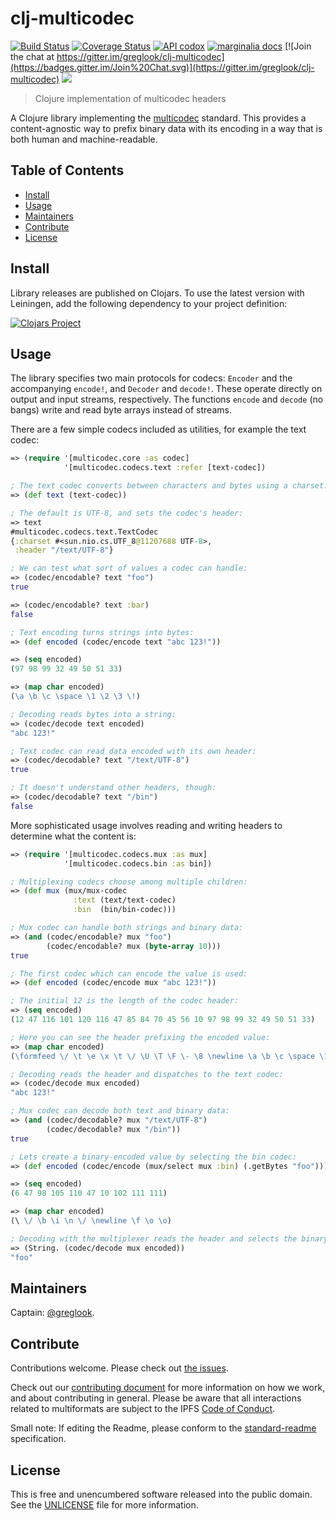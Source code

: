 clj-multicodec
==============

[![Build Status](https://travis-ci.org/greglook/clj-multicodec.svg?branch=develop)](https://travis-ci.org/greglook/clj-multicodec)
[![Coverage Status](https://coveralls.io/repos/greglook/clj-multicodec/badge.svg?branch=develop&service=github)](https://coveralls.io/github/greglook/clj-multicodec?branch=develop)
[![API codox](https://img.shields.io/badge/doc-API-blue.svg)](https://greglook.github.io/clj-multicodec/api/)
[![marginalia docs](https://img.shields.io/badge/doc-marginalia-blue.svg)](https://greglook.github.io/clj-multicodec/marginalia/uberdoc.html)
[![Join the chat at https://gitter.im/greglook/clj-multicodec](https://badges.gitter.im/Join%20Chat.svg)](https://gitter.im/greglook/clj-multicodec)
[![](https://img.shields.io/badge/freenode-%23ipfs-blue.svg?style=flat-square)](http://webchat.freenode.net/?channels=%23ipfs)

> Clojure implementation of multicodec headers

A Clojure library implementing the
[multicodec](https://github.com/multiformats/multicodec) standard. This provides a
content-agnostic way to prefix binary data with its encoding in a way that is
both human and machine-readable.

## Table of Contents

- [Install](#install)
- [Usage](#usage)
- [Maintainers](#maintainers)
- [Contribute](#contribute)
- [License](#license)

## Install

Library releases are published on Clojars. To use the latest version with
Leiningen, add the following dependency to your project definition:

[![Clojars Project](https://clojars.org/mvxcvi/multicodec/latest-version.svg)](http://clojars.org/mvxcvi/multicodec)

## Usage

The library specifies two main protocols for codecs: `Encoder` and the
accompanying `encode!`, and `Decoder` and `decode!`. These operate directly on
output and input streams, respectively. The functions `encode` and `decode` (no
bangs) write and read byte arrays instead of streams.

There are a few simple codecs included as utilities, for example the text codec:

```clojure
=> (require '[multicodec.core :as codec]
            '[multicodec.codecs.text :refer [text-codec])

; The text codec converts between characters and bytes using a charset:
=> (def text (text-codec))

; The default is UTF-8, and sets the codec's header:
=> text
#multicodec.codecs.text.TextCodec
{:charset #<sun.nio.cs.UTF_8@11207688 UTF-8>,
 :header "/text/UTF-8"}

; We can test what sort of values a codec can handle:
=> (codec/encodable? text "foo")
true

=> (codec/encodable? text :bar)
false

; Text encoding turns strings into bytes:
=> (def encoded (codec/encode text "abc 123!"))

=> (seq encoded)
(97 98 99 32 49 50 51 33)

=> (map char encoded)
(\a \b \c \space \1 \2 \3 \!)

; Decoding reads bytes into a string:
=> (codec/decode text encoded)
"abc 123!"

; Text codec can read data encoded with its own header:
=> (codec/decodable? text "/text/UTF-8")
true

; It doesn't understand other headers, though:
=> (codec/decodable? text "/bin")
false
```

More sophisticated usage involves reading and writing headers to determine what
the content is:

```clojure
=> (require '[multicodec.codecs.mux :as mux]
            '[multicodec.codecs.bin :as bin])

; Multiplexing codecs choose among multiple children:
=> (def mux (mux/mux-codec
              :text (text/text-codec)
              :bin  (bin/bin-codec)))

; Mux codec can handle both strings and binary data:
=> (and (codec/encodable? mux "foo")
        (codec/encodable? mux (byte-array 10)))
true

; The first codec which can encode the value is used:
=> (def encoded (codec/encode mux "abc 123!"))

; The initial 12 is the length of the codec header:
=> (seq encoded)
(12 47 116 101 120 116 47 85 84 70 45 56 10 97 98 99 32 49 50 51 33)

; Here you can see the header prefixing the encoded value:
=> (map char encoded)
(\formfeed \/ \t \e \x \t \/ \U \T \F \- \8 \newline \a \b \c \space \1 \2 \3 \!)

; Decoding reads the header and dispatches to the text codec:
=> (codec/decode mux encoded)
"abc 123!"

; Mux codec can decode both text and binary data:
=> (and (codec/decodable? mux "/text/UTF-8")
        (codec/decodable? mux "/bin"))
true

; Lets create a binary-encoded value by selecting the bin codec:
=> (def encoded (codec/encode (mux/select mux :bin) (.getBytes "foo")))

=> (seq encoded)
(6 47 98 105 110 47 10 102 111 111)

=> (map char encoded)
(\ \/ \b \i \n \/ \newline \f \o \o)

; Decoding with the multiplexer reads the header and selects the binary codec:
=> (String. (codec/decode mux encoded))
"foo"
```

## Maintainers

Captain: [@greglook](https://github.com/greglook).

## Contribute

Contributions welcome. Please check out [the issues](https://github.com/multiformats/clj-multicodec/issues).

Check out our [contributing document](https://github.com/multiformats/multiformats/blob/master/contributing.md) for more information on how we work, and about contributing in general. Please be aware that all interactions related to multiformats are subject to the IPFS [Code of Conduct](https://github.com/ipfs/community/blob/master/code-of-conduct.md).

Small note: If editing the Readme, please conform to the [standard-readme](https://github.com/RichardLitt/standard-readme) specification.

## License

This is free and unencumbered software released into the public domain.
See the [UNLICENSE](README) file for more information.
